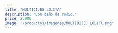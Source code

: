 ```yaml
---
title: "MULTIDIJES LOLITA"
description: "Con baño de rodio."
price: 25000
image: "/productos/imagenes/MULTIDIJES LOLITA.png"
---
```


